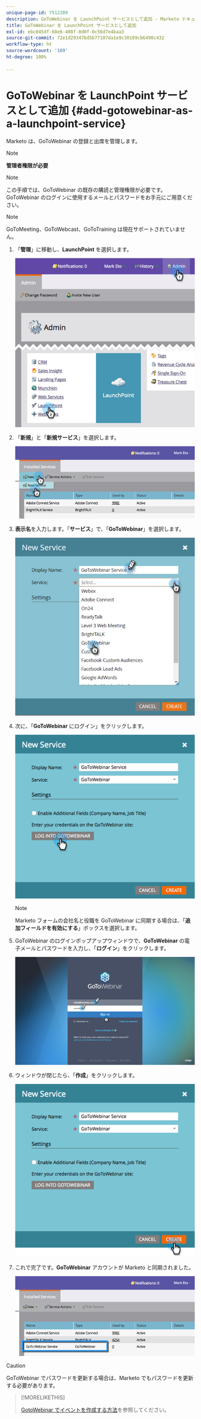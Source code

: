 ```yaml
---
unique-page-id: 7512289
description: GoToWebinar を LaunchPoint サービスとして追加 - Marketo ドキュメント - 製品ドキュメント
title: GoToWebinar を LaunchPoint サービスとして追加
exl-id: ebc845df-68e6-408f-8d0f-0c56d7e4baa3
source-git-commit: 72e1d29347bd5b77107da1e9c30169cb6490c432
workflow-type: ht
source-wordcount: '169'
ht-degree: 100%

---
```


# GoToWebinar を LaunchPoint サービスとして追加 {#add-gotowebinar-as-a-launchpoint-service}

Marketo は、GoToWebinar の登録と出席を管理します。

>[!NOTE]
>
>**管理者権限が必要**

>[!NOTE]
>
>この手順では、GoToWebinar の既存の購読と管理権限が必要です。GoToWebinar のログインに使用するメールとパスワードをお手元にご用意ください。

>[!NOTE]
>
>GoToMeeting、GoToWebcast、GoToTraining は現在サポートされていません。

1. 「**管理**」に移動し、**LaunchPoint** を選択します。

   ![](assets/image2015-4-22-15-3a33-3a47.png)

1. 「**新規**」と「**新規サービス**」を選択します。

   ![](assets/new-service-gotowebinar.png)

1. **表示名**&#x200B;を入力します。「**サービス**」で、「**GoToWebinar**」を選択します。

   ![](assets/new-service-goto-webinar1.png)

1. 次に、「**GoToWebinar** にログイン」をクリックします。

   ![](assets/image2015-4-22-15-3a57-3a59.png)

   >[!NOTE]
   >
   >Marketo フォームの会社名と役職を GoToWebinar に同期する場合は、「**追加フィールドを有効にする**」ボックスを選択します。

1. GoToWebinar のログインポップアップウィンドウで、**GoToWebinar** の電子メールとパスワードを入力し、「**ログイン**」をクリックします。

   ![](assets/image2015-4-22-15-3a52-3a31.png)

1. ウィンドウが閉じたら、「**作成**」をクリックします。

   ![](assets/image2015-4-22-15-3a57-3a43.png)

1. これで完了です。**GoToWebinar** アカウントが Marketo と同期されました。

   ![](assets/goto-webinar.png)

>[!CAUTION]
>
>GoToWebinar でパスワードを更新する場合は、Marketo でもパスワードを更新する必要があります。

>[!MORELIKETHIS]
>
>[GotoWebinar でイベントを作成する方法](/help/marketo/product-docs/demand-generation/events/create-an-event/create-an-event-with-gotowebinar.md)を参照してください。
